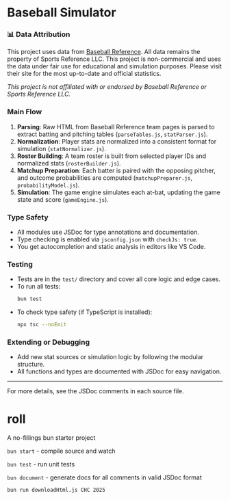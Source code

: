# Baseball Simulator

### 📊 Data Attribution

This project uses data from [Baseball Reference](https://www.baseball-reference.com/). All data remains the property of Sports Reference LLC. This project is non-commercial and uses the data under fair use for educational and simulation purposes. Please visit their site for the most up-to-date and official statistics.

*This project is not affiliated with or endorsed by Baseball Reference or Sports Reference LLC.*


### Main Flow
1. **Parsing**: Raw HTML from Baseball Reference team pages is parsed to extract batting and pitching tables (`parseTables.js`, `statParser.js`).
2. **Normalization**: Player stats are normalized into a consistent format for simulation (`statNormalizer.js`).
3. **Roster Building**: A team roster is built from selected player IDs and normalized stats (`rosterBuilder.js`).
4. **Matchup Preparation**: Each batter is paired with the opposing pitcher, and outcome probabilities are computed (`matchupPreparer.js`, `probabilityModel.js`).
5. **Simulation**: The game engine simulates each at-bat, updating the game state and score (`gameEngine.js`).

### Type Safety
- All modules use JSDoc for type annotations and documentation.
- Type checking is enabled via `jsconfig.json` with `checkJs: true`.
- You get autocompletion and static analysis in editors like VS Code.

### Testing
- Tests are in the `test/` directory and cover all core logic and edge cases.
- To run all tests:
  ```sh
  bun test
  ```
- To check type safety (if TypeScript is installed):
  ```sh
  npx tsc --noEmit
  ```

### Extending or Debugging
- Add new stat sources or simulation logic by following the modular structure.
- All functions and types are documented with JSDoc for easy navigation.

---
For more details, see the JSDoc comments in each source file.

# roll
A no-fillings bun starter project

`bun start` - compile source and watch

`bun test` - run unit tests

`bun document` - generate docs for all comments in valid JSDoc format

`bun run downloadHtml.js CHC 2025`